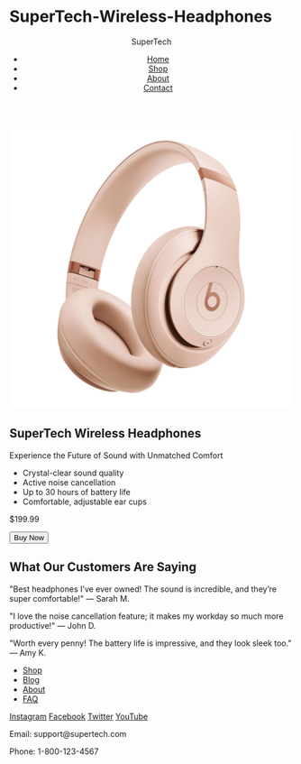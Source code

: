 # SuperTech-Wireless-Headphones
<html lang="en">
<head>
  <meta charset="UTF-8">
  <meta name="viewport" content="width=device-width, initial-scale=1.0">
  <title>SuperTech Wireless Headphones</title>
  <link rel="stylesheet" href="task1.css">
</head>
<body>

  <header class="header">
    <div class="logo">SuperTech</div>
    <nav>
      <ul>
        <li><a href="#">Home</a></li>
        <li><a href="#">Shop</a></li>
        <li><a href="#">About</a></li>
        <li><a href="#">Contact</a></li>
      </ul>
    </nav>
  </header>

  <section class="product-section">
    <div class="product-left">
      <img src="headset.jpg" alt="SuperTech Wireless Headphones" class="product-image">
    </div>
    <div class="product-right">
      <h1>SuperTech Wireless Headphones</h1>
      <p class="subtitle">Experience the Future of Sound with Unmatched Comfort</p>
      <ul class="features">
        <li>Crystal-clear sound quality</li>
        <li>Active noise cancellation</li>
        <li>Up to 30 hours of battery life</li>
        <li>Comfortable, adjustable ear cups</li>
      </ul>
      <p class="price">$199.99</p>
      <button class="cta-button">Buy Now</button>
    </div>
  </section>

  <section class="testimonials">
    <h2>What Our Customers Are Saying</h2>
    <p>"Best headphones I’ve ever owned! The sound is incredible, and they’re super comfortable!" — Sarah M.</p>
    <p>"I love the noise cancellation feature; it makes my workday so much more productive!" — John D.</p>
    <p>"Worth every penny! The battery life is impressive, and they look sleek too." — Amy K.</p>
  </section>

  <footer class="footer">
    <div class="footer-left">
      <ul>
        <li><a href="#">Shop</a></li>
        <li><a href="#">Blog</a></li>
        <li><a href="#">About</a></li>
        <li><a href="#">FAQ</a></li>
      </ul>
    </div>
    <div class="footer-middle">
      <a href="#">Instagram</a>
      <a href="#">Facebook</a>
      <a href="#">Twitter</a>
      <a href="#">YouTube</a>
    </div>
    <div class="footer-right">
      <p>Email: support@supertech.com</p>
      <p>Phone: 1-800-123-4567</p>
    </div>
  </footer>

</body>
</html>
